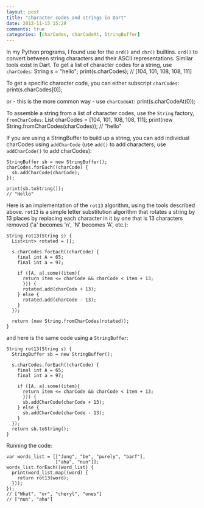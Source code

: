 ```yaml
---
layout: post
title: "character codes and strings in Dart"
date: 2012-11-15 15:29
comments: true
categories: [charCodes, charCodeAt, StringBuffer]
---
```


In my Python programs, I found use for the `ord()` and `chr()` builtins. `ord()` to convert between string characters and their
ASCII representations. Similar tools exist in Dart. To get a list of character codes for a string, use `charCodes`:
    String s = "hello";
    print(s.charCodes);
    // [104, 101, 108, 108, 111]
  
To get a specific character code, you can either subscript `charCodes`:
    print(s.charCodes[0]); 
  
or - this is the more common way - use `charCodeAt`:
    print(s.charCodeAt(0));
  
To assemble a string from a list of character codes, use the `String` factory, `fromCharCodes`:
    List<int> charCodes = [104, 101, 108, 108, 111];
    print(new String.fromCharCodes(charCodes));
    // "hello"

  
If you are using a StringBuffer to build up a string, you can add individual charCodes using `addCharCode`
(use `add()` to add characters; use `addCharCode()` to add charCodes):

    StringBuffer sb = new StringBuffer();
    charCodes.forEach((charCode) {
      sb.addCharCode(charCode);
    });
  
    print(sb.toString());
    // "Hello" 


Here is an implementation of the `rot13` algorithm, using the tools described above. `rot13` 
is a simple letter substitution algorithm that rotates a string by 13 places by replacing each
character in it by one that is 13 characters removed ('a' becomes 'n', 'N' becomes 'A', etc.):

    String rot13(String s) {
      List<int> rotated = [];
      
      s.charCodes.forEach((charCode) {
        final int A = 65;
        final int a = 97;
        
        if ([A, a].some((item){
          return item <= charCode && charCode < item + 13;
          })) {
          rotated.add(charCode + 13);
        } else {
          rotated.add(charCode - 13);
        }
      });
      
      return (new String.fromCharCodes(rotated));
    }

and here is the same code using a `StringBuffer`:

    String rot13(String s) {
      StringBuffer sb = new StringBuffer();
      
      s.charCodes.forEach((charCode) {
        final int A = 65;
        final int a = 97;
        
        if ([A, a].some((item){
          return item <= charCode && charCode < item + 13;
          })) {
          sb.addCharCode(charCode + 13);
        } else {
          sb.addCharCode(charCode - 13);
        }
      });
      return sb.toString();
    }

   
Running the code:
 
    var words_list = [["Jung", "be", "purely", "barf"],
                      ["aha", "nun"]];
    words_list.forEach((word_list) {
      print(word_list.map((word) {
        return rot13(word);
      }));
    });
    // ["What", "or", "cheryl", "ones"]
    // ["nun", "aha"] 
